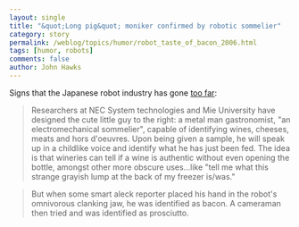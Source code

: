 ```yaml
---
layout: single 
title: "&quot;Long pig&quot; moniker confirmed by robotic sommelier" 
category: story
permalink: /weblog/topics/humor/robot_taste_of_bacon_2006.html
tags: [humor, robots] 
comments: false 
author: John Hawks 
---
```



<p>
Signs that the Japanese robot industry has gone <a href="http://blog.wired.com/tableofmalcontents/2006/11/robot_identifie.html">too far</a>: 
</p>

<blockquote>Researchers at NEC System technologies and Mie University have designed the cute little guy to the right: a metal man gastronomist, "an electromechanical sommelier", capable of identifying wines, cheeses, meats and hors d'oeuvres. Upon being given a sample, he will speak up in a childlike voice and identify what he has just been fed. The idea is that wineries can tell if a wine is authentic without even opening the bottle, amongst other more obscure uses...like "tell me what this strange grayish lump at the back of my freezer is/was."</blockquote>

<blockquote>But when some smart aleck reporter placed his hand in the robot's omnivorous clanking jaw, he was identified as bacon. A cameraman then tried and was identified as prosciutto.</blockquote>


